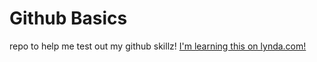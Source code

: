 Github Basics
=============

repo to help me test out my github skillz!
[I'm learning this on lynda.com!](http://www.lynda.com)

